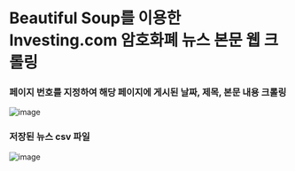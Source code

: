 # Beautiful Soup를 이용한 Investing.com 암호화폐 뉴스 본문 웹 크롤링

### 페이지 번호를 지정하여 해당 페이지에 게시된 날짜, 제목, 본문 내용 크롤링
![image](https://github.com/Shamera-Debug/Investing.com_Hist_Data_Crawling/assets/68696549/dd7f8243-aeda-438d-bf55-3c2f9faab2e6)

### 저장된 뉴스 csv 파일
![image](https://github.com/Shamera-Debug/Investing.com_Hist_Data_Crawling/assets/68696549/f6fb85ff-6f2a-4ede-b6f9-19a52ae49ad6)
